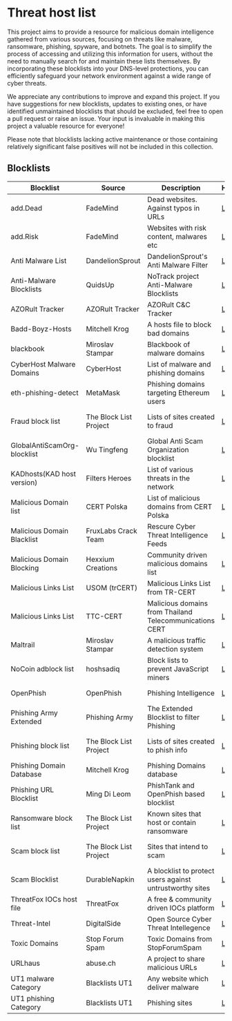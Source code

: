 # Threat host list

This project aims to provide a resource for malicious domain intelligence gathered from various sources, focusing on threats like malware, ransomware, phishing, spyware, and botnets. The goal is to simplify the process of accessing and utilizing this information for users, without the need to manually search for and maintain these lists themselves. By incorporating these blocklists into your DNS-level protections, you can efficiently safeguard your network environment against a wide range of cyber threats.

We appreciate any contributions to improve and expand this project. If you have suggestions for new blocklists, updates to existing ones, or have identified unmaintained blocklists that should be excluded, feel free to open a pull request or raise an issue. Your input is invaluable in making this project a valuable resource for everyone!

Please note that blocklists lacking active maintenance or those containing relatively significant false positives will not be included in this collection.

## Blocklists

| Blocklist                   | Source                 | Description                                               | Homepage                            | License                         | Raw                                    |
| --------------------------- | ---------------------- | --------------------------------------------------------- | ----------------------------------- | ------------------------------- | -------------------------------------- |
| add.Dead                    | FadeMind               | Dead websites. Against typos in URLs                      | [Link][hosts.extras]                | GPLv3+                          | [Raw][hosts.extras.add.Dead.raw]       |
| add.Risk                    | FadeMind               | Websites with risk content, malwares etc                  | [Link][hosts.extras]                | GPLv3+                          | [Raw][hosts.extras.add.Risk.raw]       |
| Anti Malware List           | DandelionSprout        | DandelionSprout's Anti Malware Filter                     | [Link][Anti Malware List]           | Dandelicence v1.4               | [Raw][Anti Malware List.raw]           |
| Anti-Malware Blocklists     | QuidsUp                | NoTrack project Anti-Malware Blocklists                   | [Link][NoTrack project]             | GPLv3                           | [Raw][Anti-Malware Blocklists.raw]     |
| AZORult Tracker             | AZORult Tracker        | AZORult C&C Tracker                                       | [Link][AZORult Tracker]             | CC0                             | [Raw][AZORult Tracker.raw]             |
| Badd-Boyz-Hosts             | Mitchell Krog          | A hosts file to block bad domains                         | [Link][Badd-Boyz-Hosts]             | MIT                             | [Raw][Badd-Boyz-Hosts.raw]             |
| blackbook                   | Miroslav Stampar       | Blackbook of malware domains                              | [Link][blackbook]                   | Public Domain                   | [Raw][blackbook.raw]                   |
| CyberHost Malware Domains   | CyberHost              | List of malware and phishing domains                      | [Link][CyberHost]                   | CC BY-SA 4.0                    | [Raw][CyberHost.raw]                   |
| eth-phishing-detect         | MetaMask               | Phishing domains targeting Ethereum users                 | [Link][eth-phishing-detect]         | DON'T BE A DICK PUBLIC LICENSE  | [Raw][eth-phishing-detect.raw]         |
| Fraud block list            | The Block List Project | Lists of sites created to fraud                           | [Link][The Block List Project]      | The Unlicense license           | [Raw][blocklistproject.fraud.raw]      |
| GlobalAntiScamOrg-blocklist | Wu Tingfeng            | Global Anti Scam Organization blocklist                   | [Link][GlobalAntiScamOrg-blocklist] | BSD-3-Clause                    | [Raw][GlobalAntiScamOrg-blocklist.raw] |
| KADhosts(KAD host version)  | Filters Heroes         | List of various threats in the network                    | [Link][KADhosts]                    | CC BY-SA 4.0                    | [Raw][KADhosts.raw]                    |
| Malicious Domain list       | CERT Polska            | List of malicious domains from CERT Polska                | [Link][CERT Polska]                 |                                 | [Raw][MaliciousDomain.Polska.raw]      |
| Malicious Domain Blacklist  | FruxLabs Crack Team    | Rescure Cyber Threat Intelligence Feeds                   | [Link][Malicious Domain Blacklist]  | Public Domain                   | [Raw][Malicious Domain Blacklist.raw]  |
| Malicious Domain Blocking   | Hexxium Creations      | Community driven malicious domains list                   | [Link][Malicious Domain Blocking]   |                                 | [Raw][Malicious Domain Blocking.raw]   |
| Malicious Links List        | USOM (trCERT)          | Malicious Links List from TR-CERT                         | [Link][Malicious Links List-trCERT] |                                 | [Raw][Malicious Links List-trCERT.raw] |
| Malicious Links List        | TTC-CERT               | Malicious domains from Thailand Telecommunications CERT   | [Link][Malicious Links TTC-CERT]    |                                 | [Raw][Malicious Links TTC-CERT.raw]    |
| Maltrail                    | Miroslav Stampar       | A malicious traffic detection system                      | [Link][Maltrail]                    | MIT                             | [Raw][Maltrail.raw]                    |
| NoCoin adblock list         | hoshsadiq              | Block lists to prevent JavaScript miners                  | [Link][NoCoin adblock list]         | MIT                             | [Raw][NoCoin adblock list.raw]         |
| OpenPhish                   | OpenPhish              | Phishing Intelligence                                     | [Link][OpenPhish]                   | All rights reserved             | [Raw][OpenPhish.raw]                   |
| Phishing Army Extended      | Phishing Army          | The Extended Blocklist to filter Phishing                 | [Link][Phishing Army Extended]      | CC BY-NC 4.0                    | [Raw][Phishing Army Extended.raw]      |
| Phishing block list         | The Block List Project | Lists of sites created to phish info                      | [Link][The Block List Project]      | The Unlicense license           | [Raw][blocklistproject.phishing.raw]   |
| Phishing Domain Database    | Mitchell Krog          | Phishing Domains database                                 | [Link][Phishing Domain Database]    | MIT                             | [Raw][Phishing Domain Database.raw]    |
| Phishing URL Blocklist      | Ming Di Leom           | PhishTank and OpenPhish based blocklist                   | [Link][Phishing URL Blocklist]      | CC BY-SA 4.0                    | [Raw][Phishing URL Blocklist.raw]      |
| Ransomware block list       | The Block List Project | Known sites that host or contain ransomware               | [Link][The Block List Project]      | The Unlicense license           | [Raw][blocklistproject.ransomware.raw] |
| Scam block list             | The Block List Project | Sites that intend to scam                                 | [Link][The Block List Project]      | The Unlicense license           | [Raw][blocklistproject.scam.raw]       |
| Scam Blocklist              | DurableNapkin          | A blocklist to protect users against untrustworthy sites  | [Link][Scam Blocklist]              | MIT                             | [Raw][Scam Blocklist.raw]              |
| ThreatFox IOCs host file    | ThreatFox              | A free & community driven IOCs platform                   | [Link][ThreatFox]                   | CC0                             | [Raw][ThreatFox.raw]                   |
| Threat-Intel                | DigitalSide            | Open Source Cyber Threat Intellegence                     | [Link][Threat-Intel]                | MIT                             | [Raw][Threat-Intel.raw]                |
| Toxic Domains               | Stop Forum Spam        | Toxic Domains from StopForumSpam                          | [Link][StopForumSpam]               | [Custom][StopForumSpam.license] | [Raw][Toxic Domains.raw]               |
| URLhaus                     | abuse.ch               | A project to share malicious URLs                         | [Link][URLhaus]                     | CC0                             | [Raw][URLhaus.raw]                     |
| UT1 malware Category        | Blacklists UT1         | Any website which deliver malware                         | [Link][Blacklists UT1]              | CC BY-SA 4.0                    | [Raw][UT1.malware.raw]                 |
| UT1 phishing Category       | Blacklists UT1         | Phishing sites                                            | [Link][Blacklists UT1]              | CC BY-SA 4.0                    | [Raw][UT1.phishing.raw]                |

[Anti Malware List]: https://github.com/DandelionSprout/adfilt
[Anti Malware List.raw]: https://github.com/DandelionSprout/adfilt/raw/master/Alternate%20versions%20Anti-Malware%20List/AntiMalwareHosts.txt

[NoTrack project]: https://gitlab.com/quidsup/notrack-blocklists
[Anti-Malware Blocklists.raw]: https://gitlab.com/quidsup/notrack-blocklists/raw/master/notrack-malware.txt

[AZORult Tracker]: https://azorult-tracker.net/
[AZORult Tracker.raw]: https://azorult-tracker.net/api/list/domain?format=plain

[Badd-Boyz-Hosts]: https://github.com/mitchellkrogza/Badd-Boyz-Hosts/
[Badd-Boyz-Hosts.raw]: https://raw.githubusercontent.com/mitchellkrogza/Badd-Boyz-Hosts/master/hosts

[blackbook]: https://github.com/stamparm/blackbook
[blackbook.raw]: https://raw.githubusercontent.com/stamparm/blackbook/master/blackbook.txt

[Blacklists UT1]: https://dsi.ut-capitole.fr/blacklists/index_en.php
[UT1.malware.raw]: https://dsi.ut-capitole.fr/blacklists/download/malware.tar.gz
[UT1.phishing.raw]: https://dsi.ut-capitole.fr/blacklists/download/phishing.tar.gz

[eth-phishing-detect]: https://github.com/MetaMask/eth-phishing-detect/
[eth-phishing-detect.raw]: https://raw.githubusercontent.com/MetaMask/eth-phishing-detect/master/src/hosts.txt

[GlobalAntiScamOrg-blocklist]: https://github.com/elliotwutingfeng/GlobalAntiScamOrg-blocklist
[GlobalAntiScamOrg-blocklist.raw]: https://raw.githubusercontent.com/elliotwutingfeng/GlobalAntiScamOrg-blocklist/main/global-anti-scam-org-scam-urls-pihole.txt

[hosts.extras]: https://github.com/FadeMind/hosts.extras/
[hosts.extras.add.Dead.raw]: https://raw.githubusercontent.com/FadeMind/hosts.extras/master/add.Dead/hosts
[hosts.extras.add.Risk.raw]: https://raw.githubusercontent.com/FadeMind/hosts.extras/master/add.Risk/hosts

[KADhosts]: https://github.com/FiltersHeroes/KADhosts
[KADhosts.raw]: https://raw.githubusercontent.com/FiltersHeroes/KADhosts/master/KADhosts.txt

[CERT Polska]: https://cert.pl/en/posts/2020/03/malicious_domains/
[MaliciousDomain.Polska.raw]: https://hole.cert.pl/domains/domains.txt

[Malicious Domain Blacklist]: https://rescure.me/feeds.html
[Malicious Domain Blacklist.raw]: https://rescure.me/rescure_domain_blacklist.txt

[Malicious Domain Blocking]: https://github.com/HexxiumCreations/threat-list
[Malicious Domain Blocking.raw]: https://raw.githubusercontent.com/HexxiumCreations/threat-list/gh-pages/hosts.txt

[Malicious Links List-trCERT]: https://www.usom.gov.tr/adres
[Malicious Links List-trCERT.raw]: https://www.usom.gov.tr/url-list.txt

[Malicious Links TTC-CERT]: https://github.com/ttc-cert
[Malicious Links TTC-CERT.raw]: https://raw.githubusercontent.com/ttc-cert/TTC-CERT_blocklist_recommended/master/domain_blocklist_recommended.txt

[Maltrail]: https://github.com/stamparm/maltrail/
[Maltrail.raw]: https://raw.githubusercontent.com/stamparm/aux/master/maltrail-malware-domains.txt

[NoCoin adblock list]: https://github.com/hoshsadiq/adblock-nocoin-list
[NoCoin adblock list.raw]: https://raw.githubusercontent.com/hoshsadiq/adblock-nocoin-list/master/hosts.txt

[OpenPhish]: https://openphish.com/
[OpenPhish.raw]: https://openphish.com/feed.txt

[Phishing Army Extended]: https://www.phishing.army/
[Phishing Army Extended.raw]: https://phishing.army/download/phishing_army_blocklist_extended.txt

[Phishing Domain Database]: https://github.com/mitchellkrogza/Phishing.Database
[Phishing Domain Database.raw]: https://raw.githubusercontent.com/mitchellkrogza/Phishing.Database/master/phishing-domains-ACTIVE.txt

[Phishing URL Blocklist]: https://gitlab.com/malware-filter/phishing-filter
[Phishing URL Blocklist.raw]: https://malware-filter.gitlab.io/malware-filter/phishing-filter-hosts.txt

[ThreatFox]: https://threatfox.abuse.ch/
[ThreatFox.raw]: https://threatfox.abuse.ch/downloads/hostfile

[Threat-Intel]: https://github.com/davidonzo/Threat-Intel/
[Threat-Intel.raw]: https://osint.digitalside.it/Threat-Intel/lists/latestdomains.txt

[Scam Blocklist]: https://github.com/durablenapkin/scamblocklist
[Scam Blocklist.raw]: https://raw.githubusercontent.com/durablenapkin/scamblocklist/master/hosts.txt

[StopForumSpam]: https://www.stopforumspam.com/
[StopForumSpam.license]: https://www.stopforumspam.com/license
[Toxic Domains.raw]: https://www.stopforumspam.com/downloads/toxic_domains_whole.txt

[URLhaus]: https://urlhaus.abuse.ch/
[URLhaus.raw]: https://urlhaus.abuse.ch/downloads/hostfile/

[The Block List Project]: https://github.com/blocklistproject/Lists/
[blocklistproject.fraud.raw]: https://blocklistproject.github.io/Lists/alt-version/fraud-nl.txt
[blocklistproject.phishing.raw]: https://blocklistproject.github.io/Lists/alt-version/phishing-nl.txt
[blocklistproject.ransomware.raw]: https://blocklistproject.github.io/Lists/alt-version/ransomware-nl.txt
[blocklistproject.scam.raw]: https://blocklistproject.github.io/Lists/alt-version/scam-nl.txt

[CyberHost]: https://cyberhost.uk/malware-blocklist
[CyberHost.raw]: https://lists.cyberhost.uk/malware.txt
